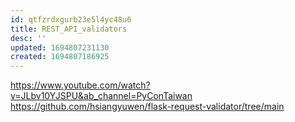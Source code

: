 ```yaml
---
id: qtfzrdxgurb23e5l4yc48u6
title: REST_API_validators
desc: ''
updated: 1694807231130
created: 1694807186925
---
```

https://www.youtube.com/watch?v=JLbv10YJSPU&ab_channel=PyConTaiwan
https://github.com/hsiangyuwen/flask-request-validator/tree/main